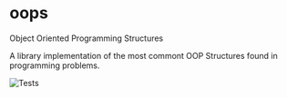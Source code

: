 # oops
Object Oriented Programming Structures

A library implementation of the most commont OOP Structures found in programming
problems.

![Tests](https://github.com/andrew31415/oops/actions/workflows/tests-tox.yml/badge.svg)